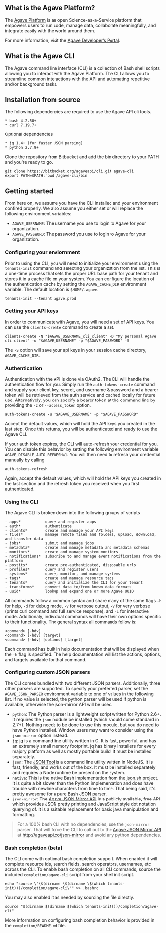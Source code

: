 ## What is the Agave Platform?


The [Agave Platform](https://agaveapi.co) is an open Science-as-a-Service platform that empowers users to run code, manage data, collaborate meaningfully, and integrate easily with the world around them. 

For more information, visit the [Agave Developer’s Portal](http://developer.agaveapi.co).


## What is the Agave CLI

The Agave command line interface (CLI) is a collection of Bash shell scripts allowing you to interact with the Agave Platform. The CLI allows you to streamline common interactions with the API and automating repetitive and/or background tasks.


## Installation from source

The following dependencies are required to use the Agave API cli tools.

	* bash 4.2.50+
	* curl 7.19.7+

Optional dependencies

	* jq 1.4+ (for faster JSON parsing)
	* python 2.7.9+

Clone the repository from Bitbucket and add the bin directory to your PATH and you're ready to go.

```  
git clone https://bitbucket.org/agaveapi/cli.git agave-cli  
export PATH=$PATH:`pwd`/agave-cli/bin  
```  

## Getting started

From here on, we assume you have the CLI installed and your environment confired properly. We also assume you either set or will replace the following environment variables:

* `AGAVE_USERNAME`: The username you use to login to Agave for your organization.
* `AGAVE_PASSWORD`: The password you use to login to Agave for your organization.


### Configuring your enviornment

Prior to using the CLI, you will need to initialize your environment using the `tenants-init` command and selecting your organization from the list. This is a one-time process that sets the proper URL base path for your tenant and stores it in a cache file on your system. You can configure the location of the authentication cache by setting the `AGAVE_CACHE_DIR` environment variable. The default location is `$HOME/.agave`.

```  
tenants-init --tenant agave.prod  
```

### Getting your API keys

In order to communicate with Agave, you will need a set of API keys. You can use the `clients-create` command to create a set.

```  
clients-create -N "$AGAVE_USERNAME_cli_client" -D "My personal Agave cli client" -u "$AGAVE_USERNAME" -p "$AGAVE_PASSWORD" -S  
```  

The `-S` option will save your api keys in your session cache directory, `AGAVE_CACHE_DIR`.


### Authentication

Authentication with the API is done via OAuth2. The CLI will handle the authentication flow for you. Simply run the `auth-tokens-create` command and supply your client key, secret, and username & password and a bearer token will be retrieved from the auth service and cached locally for future use. Alternatively, you can specify a bearer token at the command line by providing the `-z` or `--access_token` option. 

``` 
auth-tokens-create -u "$AGAVE_USERNAME" -p "$AGAVE_PASSWORD"  
```  

Accept the default values, which will hold the API keys you created in the last step. Once this returns, you will be authenticated and ready to use the Agave CLI.

If your auth token expires, the CLI will auto-refresh your credential for you. You can disable this behavior by setting the following environment variable `AGAVE_DISABLE_AUTO_REFRESH=1`. You will then need to refresh your credential manually by calling

```
auth-tokens-refresh
```  

Again, accept the default values, which will hold the API keys you created in the last section and the refresh token you received when you first authenticated.


### Using the CLI

The Agave CLI is broken down into the following groups of scripts

	- apps*           query and register apps
	- auth*           authenticate
	- clients*        create and manage your API keys
	- files*          manage remote files and folders, upload, download, and transfer data
	- jobs*           submit and manage jobs
	- metadata*	      create and manage metadata and metadata schemas
	- monitors*		  create and manage system monitors
	- notifications*  subscribe to and manage event notifications from the platform
	- postits*        create pre-authenticated, disposable urls
	- profiles*       query and register users
	- systems*        query, monitor, and manage systems
	- tags*           create and manage resource tags
	- tenants*        query and initialize the CLI for your tenant
	- transforms*     convert data to/from known data formats
	- uuid*           lookup and expand one or more Agave UUID

All commands follow a common syntax and share many of the same flags `-h` for help, `-d` for debug mode, `-v` for verbose output, `-V` for very verbose (prints curl command and full service response), and `-i` for interactive mode. Additionaly, individual commands will have their own options specific to their functionality. The general syntax all commands follow is:

	<command> [-hdv]
	<command> [-hdv] [target]
	<command> [-hdv] [options] [target]

Each command has built in help documentation that will be displayed when the `-h` flag is specified. The help documentation will list the actions, options, and targets available for that command.

### Configuring custom JSON parsers

The CLI comes bundled with two different JSON parsers. Additionally, three other parsers are supported. To specify your preferred parser, set the `AGAVE_JSON_PARSER` environment variable to one of values in the following list. If no value is selected, the python parser will be used if python is available, otherwise the json-mirror API will be used.

* `python`: The Python parser is a lightweight script written for Python 2.6+. It requires the `json` module be installed (which should come standard in 2.7+). Nothing needs to be done to use this module, but you do need to have Python installed. Window users may want to consider using the `json-mirror` option instead.
* `jq`: [jq](https://stedolan.github.io/jq/) is a command line utility written in C. It is fast, powerful, and has an extremely small memory footprint. jq has binary installers for every majory platform as well as mostly portable build. It must be installed separately.
* `json`: The [JSON Tool](http://trentm.com/json/) is a command line utility written in NodeJS. It is fast, friendly, and works out of the box. It must be installed separately and requires a Node runtime be present on the system.
* `native`: This is the native Bash implementation from the [json.sh](https://github.com/dominictarr/JSON.sh) project. It is quite a bit slower than the Python implementation and does have trouble with newline characters from time to time. That being said, it's pretty awesome for a pure Bash JSON parser.
* `json-mirror`: The [Agave JSON Mirror API](https://bitbucket.org/taccaci/agave-json-mirror) is a publicly available, free API which provides JSON pretty printing and JavaScript style dot notation querying of. It is a suitable replacement for basic java manipulation and formatting.

>  For a 100% bash CLI with no dependencies, use the `json-mirror` parser. That will force the CLI to call out to the [Agave JSON Mirror API](https://bitbucket.org/taccaci/agave-json-mirror) at http://agaveapi.co/json-mirror and avoid any python dependencies.

### Bash completion (beta)

The CLI come with optional bash completion support. When enabled it will complete resource ids, search fields, search operators, usernames, etc across the CLI. To enable bash completion on all CLI commands, source the included `completion/agave-cli` script from your shell init script.  

```
echo "source \"\$(dirname \$(dirname \$(which tenants-init)))/completion/agave-cli\"" >> .bashrc
``` 

You may also enabled it as needed by sourcing the file directly.

```  
source "$(dirname $(dirname $(which tenants-init)))/completion/agave-cli"  
```  

More information on configuring bash completion behavior is provided in the `completion/README.md` file.